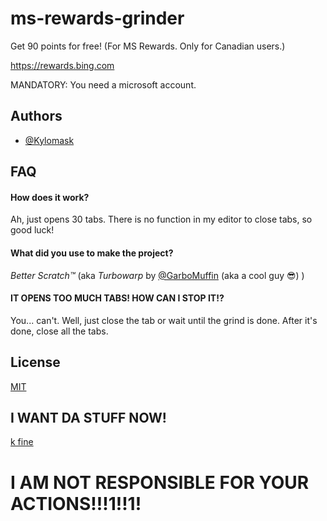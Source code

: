 
# ms-rewards-grinder

Get 90 points for free!
(For MS Rewards. Only for Canadian users.)

https://rewards.bing.com 

MANDATORY: You need a microsoft account.

## Authors

- [@Kylomask](https://www.github.com/Kylomask)


## FAQ

#### How does it work?

Ah, just opens 30 tabs. There is no function in my editor to close tabs, so good luck!

#### What did you use to make the project?

*Better Scratch™* (aka *Turbowarp* by [@GarboMuffin](https://github.com/GarboMuffin) (aka a cool guy 😎) )

#### IT OPENS TOO MUCH TABS! HOW CAN I STOP IT!?

You... can't. Well, just close the tab or wait until the grind is done. After it's done, close all the tabs.


## License

[MIT](https://choosealicense.com/licenses/mit/)

## I WANT DA STUFF NOW!

[k fine](https://kylomask.github.io/ms-rewards-grinder/)

# I AM NOT RESPONSIBLE FOR YOUR ACTIONS!!!1!!1!
